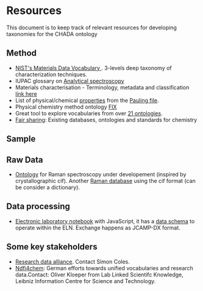# Resources

This document is to keep track of relevant resources for developing taxonomies for the CHADA ontology


## Method
* [NIST's Materials Data Vocabulary ](https://data.nist.gov/od/id/67C783D4BA814C8EE05324570681708A1899). 3-levels deep taxonomy of characterization techniques.
* IUPAC glossary on [Analytical spectroscopy](https://iupac.org/wp-content/uploads/2019/10/PAC-REC-19-02-03.R2_PR191002MC.pdf)
* Materials characterisation - Terminology, metadata and 
classification [link here](https://www.cencenelec.eu/media/CEN-CENELEC/CWAs/ICT/cwa17815.pdf)
* List of physical/chemical [properties](http://paulingfile.com/index.php?p=physical%20properties#list%20of%20properties) from the [Pauling file](http://paulingfile.com/index.php?p=home).
* Physical chemistry method ontology [FIX](https://terminology.nfdi4chem.de/ts/ontologies/fix) 
* Great tool to explore vocabularies from over [21 ontologies](https://terminology.nfdi4chem.de/ts/ontologies).  
* [Fair sharing](https://fairsharing.org/Chemistry): Existing databases, ontologies and standards for chemistry


## Sample

## Raw Data
* [Ontology](https://github.com/cod-developers/cif_raman) for Raman spectroscopy under developement (inspired by crystallographic cif). Another [Raman database](https://solsa.crystallography.net/rod/1000679.html) using the cif format (can be consider a dictionary).


## Data processing
* [Electronic laboratory notebook](https://www.c6h6.org/) with JavaScript, it has a [data schema](https://cheminfo.github.io/data_schema/) to operate within the ELN. Exchange happens as JCAMP-DX format.


## Some key stakeholders
* [Research data alliance](https://www.rd-alliance.org/). Contact Simon Coles.
* [Ndfi4chem](https://terminology.nfdi4chem.de/ts/index): German efforts towards unified vocabularies and research data.Contact: Oliver Kloeper from Lab Linked Scientifc Knowledge, Leibniz Information Centre for Science and Technology.

